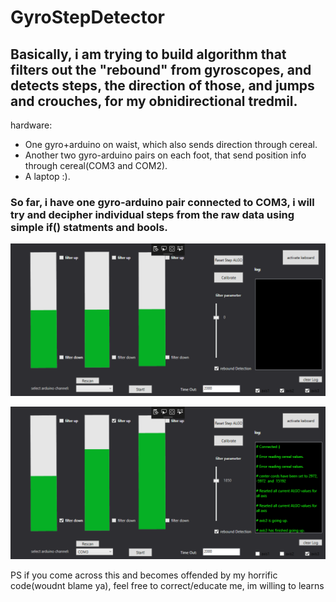 # GyroStepDetector

## Basically, i am trying to build algorithm that filters out the "rebound" from gyroscopes, and detects steps, the direction of those, and jumps and crouches, for my obnidirectional tredmil.

hardware:

* One gyro+arduino on waist, which also sends direction through cereal.
* Another two gyro-arduino pairs on each foot, that send position info through cereal(COM3 and COM2).
* A laptop :).

### So far, i have one gyro-arduino pair connected to COM3, i will try and decipher individual steps from the raw data using simple if() statments and bools.

![](/screenshot.PNG)

![](/snapshot2.PNG)

PS if you come across this and becomes offended by my horrific code(woudnt blame ya), feel free to correct/educate me, im willing to learns
